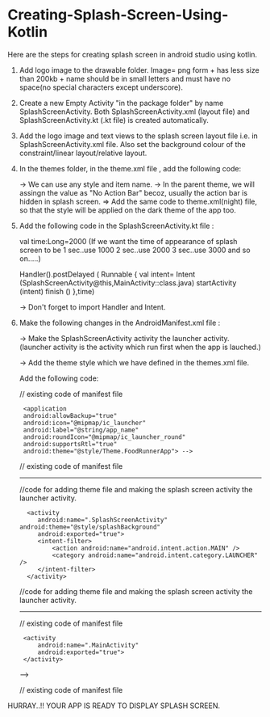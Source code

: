 # Creating-Splash-Screen-Using-Kotlin

Here are the steps for creating splash screen in android studio using kotlin.

1. Add logo image to the drawable folder.
   Image= png form + has less size than 200kb + name should be in small letters and must have no space(no special characters except underscore).
   
2. Create a new Empty Activity "in the package folder" by name SplashScreenActivity. 
   Both SplashScreenActivity.xml (layout file) and SplashScreenActivity.kt (.kt file) is created automatically.
 
3. Add the logo image and text views to the splash screen layout file i.e. in SplashScreenActivity.xml file.
   Also set the background colour of the constraint/linear layout/relative layout.
   
4. In the themes folder, in the theme.xml file , add the following code:
 
   <style name="splashBackground" parent="Theme.MaterialComponents.DayNight.NoActionBar">
        <item name="android:windowBackground">"@drawable/activity_splash" </item>
    </style>     
    
    -> We can use any style and item name.
    -> In the parent theme, we will assingn the value as "No Action Bar" becoz, usually the action bar is hidden in splash screen.
    => Add the same code to theme.xml(night) file, so that the style will be applied on the dark theme of the app too.
    
5. Add the following code in the SplashScreenActivity.kt file : 
   
   val time:Long=2000
   (If we want the time of appearance of splash screen to be 1 sec..use 1000
                                                             2 sec..use 2000
                                                             3 sec..use 3000
                                                             and so on.....)

   Handler().postDelayed ( Runnable {
   val intent= Intent (SplashScreenActivity@this,MainActivity::class.java)
   startActivity (intent)
   finish () },time)
   
   -> Don't forget to import Handler and Intent.
   
6. Make the following changes in the AndroidManifest.xml file : 
   
   -> Make the SplashScreenActivity activity the launcher activity.
   (launcher activity is the activity which run first when the app is lauched.)
   
   -> Add the theme style which we have defined in the themes.xml file.
   
      Add the following code:
      
    // existing code of manifest file 
      
      <?xml version="1.0" encoding="utf-8"?>
      <manifest xmlns:android="http://schemas.android.com/apk/res/android"
      package="com.anandini.package">

        <application
        android:allowBackup="true"
        android:icon="@mipmap/ic_launcher"
        android:label="@string/app_name"
        android:roundIcon="@mipmap/ic_launcher_round"
        android:supportsRtl="true"
        android:theme="@style/Theme.FoodRunnerApp"> -->
          
      // existing code of manifest file 
          
   --------------------------------------------------------------------------------------------------
          
      //code for adding theme file and making the splash screen activity the launcher activity.
      
         <activity
            android:name=".SplashScreenActivity" android:theme="@style/splashBackground"
            android:exported="true">
            <intent-filter>
                <action android:name="android.intent.action.MAIN" />
                <category android:name="android.intent.category.LAUNCHER" />
            </intent-filter>
         </activity>
        
      //code for adding theme file and making the splash screen activity the launcher activity.
      
   --------------------------------------------------------------------------------------------------      
          
          
      // existing code of manifest file 
          
        <activity
            android:name=".MainActivity"
            android:exported="true">
        </activity>
      </application> -->
     </manifest>
     
   // existing code of manifest file 

HURRAY..!! YOUR APP IS READY TO DISPLAY SPLASH SCREEN.

